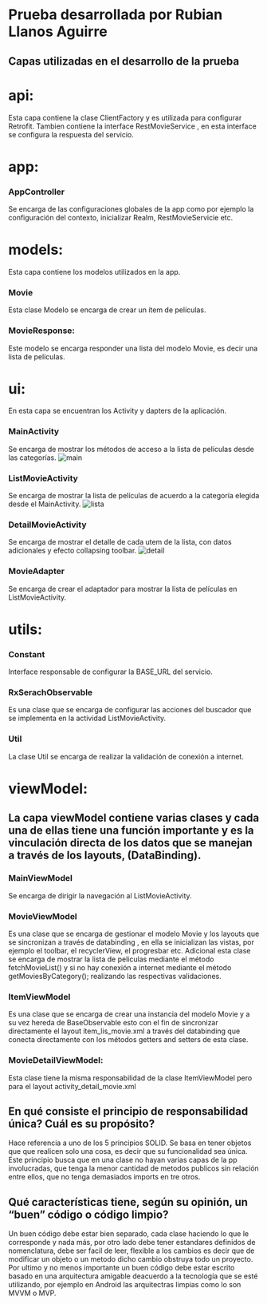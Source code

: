 # Prueba desarrollada por Rubian Llanos Aguirre
## Capas utilizadas en el desarrollo de la prueba
# api:  
Esta capa contiene la clase ClientFactory y es utilizada para configurar Retrofit. Tambien contiene la interface RestMovieService , en esta interface se configura la respuesta del servicio. 
# app: 
### AppController 
Se encarga de las configuraciones globales de la app como por ejemplo la configuración del contexto, inicializar Realm, RestMovieServicie etc. 
# models: 
Esta capa contiene los modelos utilizados en la app.
### Movie
Esta clase Modelo se encarga de crear un ítem de películas.
### MovieResponse: 
Este modelo se encarga responder una lista del modelo Movie, es decir una lista de películas.
# ui: 
En esta capa se encuentran los Activity y dapters de la aplicación. 
### MainActivity
Se encarga de mostrar los métodos de acceso a la lista de películas desde las categorías. 
![main](https://user-images.githubusercontent.com/38786536/39595061-07029c70-4ed4-11e8-9a4f-7e129e45361b.JPG)
### ListMovieActivity 
Se encarga de mostrar la lista de películas de acuerdo a la categoría elegida desde el MainActivity. 
![lista](https://user-images.githubusercontent.com/38786536/39595252-8c1a5754-4ed4-11e8-989e-1bc5b7ee7ce2.JPG)
### DetailMovieActivity
Se encarga de mostrar el detalle de cada utem de la lista, con datos adicionales y efecto collapsing toolbar.
![detail](https://user-images.githubusercontent.com/38786536/39595287-a4473acc-4ed4-11e8-8ecb-13771764a0fa.JPG)
### MovieAdapter
Se encarga de crear el adaptador para mostrar la lista de películas en ListMovieActivity.
# utils: 
### Constant 
Interface responsable de configurar la BASE_URL del servicio.
### RxSerachObservable 
Es una clase que se encarga de configurar las acciones del buscador que se implementa en la actividad ListMovieActivity. 
### Util
La clase Util se encarga de realizar la validación de conexión a internet.
# viewModel: 
## La capa viewModel contiene varias clases y cada una de ellas tiene una función importante y es la vinculación directa de los datos que se manejan a través de los layouts, (DataBinding). 
### MainViewModel 
Se encarga de dirigir la navegación al ListMovieActivity.
### MovieViewModel 
Es una clase que se encarga de gestionar el modelo Movie y los layouts que se sincronizan a través de databinding , en ella se inicializan las vistas, por ejemplo el toolbar, el recyclerView, el progresbar etc.  Adicional esta clase se encarga de mostrar la lista de peliculas mediante el método fetchMovieList() y si no hay conexión a internet mediante el método getMoviesByCategory(); realizando las respectivas validaciones.
### ItemViewModel
Es una clase que se encarga de crear una instancia del modelo Movie y a su vez hereda de BaseObservable esto con el fin de sincronizar directamente el layout ítem_lis_movie.xml a través del databinding que conecta directamente con los métodos getters and setters de esta clase. 
### MovieDetailViewModel: 
Esta clase tiene la misma responsabilidad de la clase ItemViewModel pero para el layout activity_detail_movie.xml
## En qué consiste el principio de responsabilidad única? Cuál es su propósito?
Hace referencia a uno de los 5 principios SOLID. Se basa en tener objetos que que realicen solo una cosa, es decir que su funcionalidad sea única. Este principio busca que en una clase no hayan varias capas de la pp involucradas, que tenga la menor cantidad de metodos publicos sin relación entre ellos, que no tenga demasiados imports en tre otros.
## Qué características tiene, según su opinión, un “buen” código o código limpio?
Un buen código debe estar bien separado, cada clase haciendo lo que le corresponde y nada más, por otro lado debe tener estandares definidos de nomenclatura, debe ser facil de leer, flexible a los cambios es decir que de modificar un objeto o un metodo dicho cambio obstruya todo un proyecto. Por ultimo y  no menos importante un buen código debe estar escrito basado en una arquitectura amigable deacuerdo a la tecnología que se esté utilizando, por ejemplo en Android las arquitectras limpias como lo son MVVM o MVP.  


